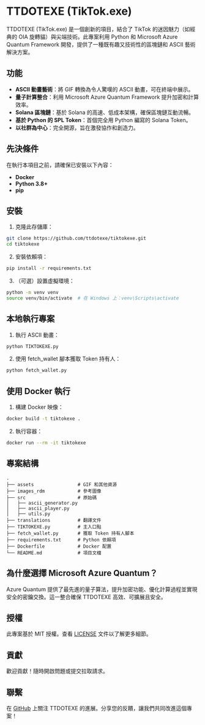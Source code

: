 # TTDOTEXE (TikTok.exe)

TTDOTEXE (TikTok.exe) 是一個創新的項目，結合了 TikTok 的迷因魅力（如經典的 OIA 旋轉貓）與尖端技術。此專案利用 Python 和 Microsoft Azure Quantum Framework 開發，提供了一種既有趣又技術性的區塊鏈和 ASCII 藝術解決方案。

## 功能

- **ASCII 動畫藝術**：將 GIF 轉換為令人驚嘆的 ASCII 動畫，可在終端中展示。
- **量子計算整合**：利用 Microsoft Azure Quantum Framework 提升加密和計算效率。
- **Solana 區塊鏈**：基於 Solana 的高速、低成本架構，確保區塊鏈互動流暢。
- **基於 Python 的 SPL Token**：首個完全用 Python 編寫的 Solana Token。
- **以社群為中心**：完全開源，旨在激發協作和創造力。

## 先決條件

在執行本項目之前，請確保已安裝以下內容：

- **Docker**
- **Python 3.8+**
- **pip**

## 安裝

1. 克隆此存儲庫：

```bash
git clone https://github.com/ttdotexe/tiktokexe.git
cd tiktokexe
```

2. 安裝依賴項：

```bash
pip install -r requirements.txt
```

3. （可選）設置虛擬環境：

```bash
python -m venv venv
source venv/bin/activate  # 在 Windows 上：venv\Scripts\activate
```

## 本地執行專案

1. 執行 ASCII 動畫：

```bash
python TIKTOKEXE.py
```

2. 使用 fetch_wallet 腳本獲取 Token 持有人：

```bash
python fetch_wallet.py
```

## 使用 Docker 執行

1. 構建 Docker 映像：

```bash
docker build -t tiktokexe .
```

2. 執行容器：

```bash
docker run --rm -it tiktokexe
```

## 專案結構

```plaintext
.
├── assets                # GIF 和其他資源
├── images_rdm            # 參考圖像
├── src                   # 原始碼
│   ├── ascii_generator.py
│   ├── ascii_player.py
│   ├── utils.py
├── translations          # 翻譯文件
├── TIKTOKEXE.py          # 主入口點
├── fetch_wallet.py       # 獲取 Token 持有人腳本
├── requirements.txt      # Python 依賴項
├── Dockerfile            # Docker 配置
└── README.md             # 項目文檔
```

## 為什麼選擇 Microsoft Azure Quantum？

Azure Quantum 提供了最先進的量子算法，提升加密功能、優化計算過程並實現安全的密鑰交換。這一整合確保 TTDOTEXE 高效、可擴展且安全。

## 授權

此專案基於 MIT 授權。查看 [LICENSE](LICENSE) 文件以了解更多細節。

## 貢獻

歡迎貢獻！隨時開啟問題或提交拉取請求。

## 聯繫

在 [GitHub](https://github.com/ttdotexe/tiktokexe) 上關注 TTDOTEXE 的進展。分享您的反饋，讓我們共同改進這個專案！
